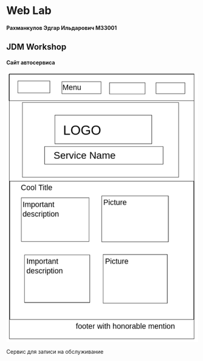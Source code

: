 # Web Lab

#### Рахманкулов Эдгар Ильдарович M33001

## JDM Workshop

#### Сайт автосервиса

![layout](resources/layout.png "Layout")

Сервис для записи на обслуживание
